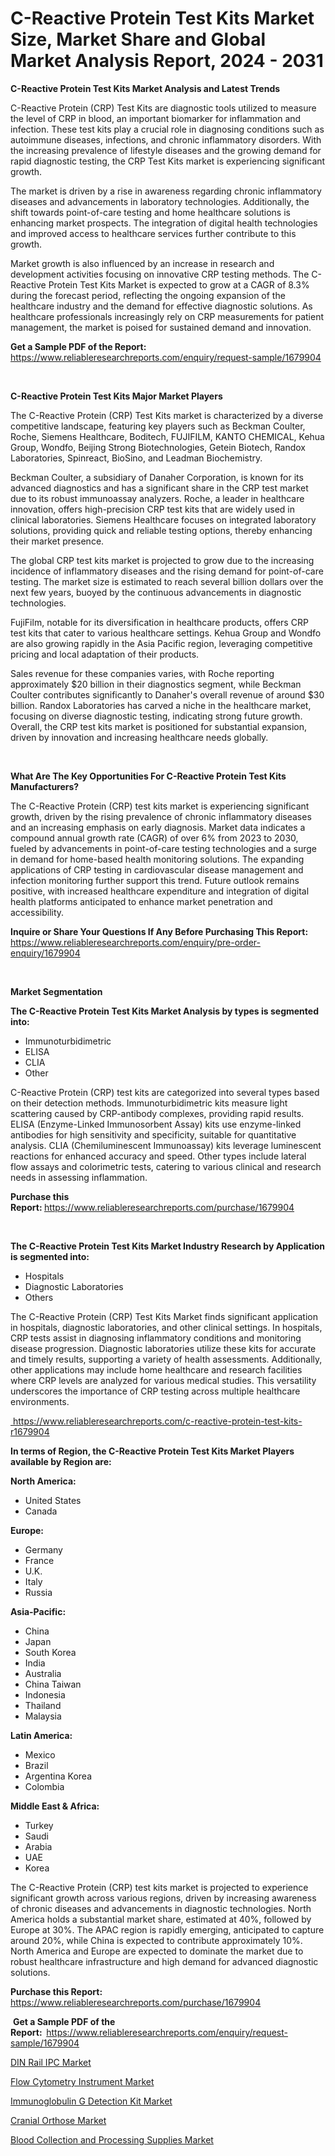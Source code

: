 <p><h1>C-Reactive Protein Test Kits Market Size, Market Share and Global Market Analysis Report, 2024 - 2031</h1></p><p><strong>C-Reactive Protein Test Kits Market Analysis and Latest Trends</strong></p>
<p><p>C-Reactive Protein (CRP) Test Kits are diagnostic tools utilized to measure the level of CRP in blood, an important biomarker for inflammation and infection. These test kits play a crucial role in diagnosing conditions such as autoimmune diseases, infections, and chronic inflammatory disorders. With the increasing prevalence of lifestyle diseases and the growing demand for rapid diagnostic testing, the CRP Test Kits market is experiencing significant growth.</p><p>The market is driven by a rise in awareness regarding chronic inflammatory diseases and advancements in laboratory technologies. Additionally, the shift towards point-of-care testing and home healthcare solutions is enhancing market prospects. The integration of digital health technologies and improved access to healthcare services further contribute to this growth.</p><p>Market growth is also influenced by an increase in research and development activities focusing on innovative CRP testing methods. The C-Reactive Protein Test Kits Market is expected to grow at a CAGR of 8.3% during the forecast period, reflecting the ongoing expansion of the healthcare industry and the demand for effective diagnostic solutions. As healthcare professionals increasingly rely on CRP measurements for patient management, the market is poised for sustained demand and innovation.</p></p>
<p><strong>Get a Sample PDF of the Report:&nbsp;</strong> <a href="https://www.reliableresearchreports.com/enquiry/request-sample/1679904?utm_campaign=33&utm_medium=2&utm_source=Github&utm_content=ia&utm_term=28122024&utm_id=c-reactive-protein-test-kits">https://www.reliableresearchreports.com/enquiry/request-sample/1679904</a></p>
<p>&nbsp;</p>
<p><strong>C-Reactive Protein Test Kits Major Market Players</strong></p>
<p><p>The C-Reactive Protein (CRP) Test Kits market is characterized by a diverse competitive landscape, featuring key players such as Beckman Coulter, Roche, Siemens Healthcare, Boditech, FUJIFILM, KANTO CHEMICAL, Kehua Group, Wondfo, Beijing Strong Biotechnologies, Getein Biotech, Randox Laboratories, Spinreact, BioSino, and Leadman Biochemistry. </p><p>Beckman Coulter, a subsidiary of Danaher Corporation, is known for its advanced diagnostics and has a significant share in the CRP test market due to its robust immunoassay analyzers. Roche, a leader in healthcare innovation, offers high-precision CRP test kits that are widely used in clinical laboratories. Siemens Healthcare focuses on integrated laboratory solutions, providing quick and reliable testing options, thereby enhancing their market presence.</p><p>The global CRP test kits market is projected to grow due to the increasing incidence of inflammatory diseases and the rising demand for point-of-care testing. The market size is estimated to reach several billion dollars over the next few years, buoyed by the continuous advancements in diagnostic technologies.</p><p>FujiFilm, notable for its diversification in healthcare products, offers CRP test kits that cater to various healthcare settings. Kehua Group and Wondfo are also growing rapidly in the Asia Pacific region, leveraging competitive pricing and local adaptation of their products.</p><p>Sales revenue for these companies varies, with Roche reporting approximately $20 billion in their diagnostics segment, while Beckman Coulter contributes significantly to Danaher's overall revenue of around $30 billion. Randox Laboratories has carved a niche in the healthcare market, focusing on diverse diagnostic testing, indicating strong future growth. Overall, the CRP test kits market is positioned for substantial expansion, driven by innovation and increasing healthcare needs globally.</p></p>
<p>&nbsp;</p>
<p><strong>What Are The Key Opportunities For C-Reactive Protein Test Kits Manufacturers?</strong></p>
<p><p>The C-Reactive Protein (CRP) test kits market is experiencing significant growth, driven by the rising prevalence of chronic inflammatory diseases and an increasing emphasis on early diagnosis. Market data indicates a compound annual growth rate (CAGR) of over 6% from 2023 to 2030, fueled by advancements in point-of-care testing technologies and a surge in demand for home-based health monitoring solutions. The expanding applications of CRP testing in cardiovascular disease management and infection monitoring further support this trend. Future outlook remains positive, with increased healthcare expenditure and integration of digital health platforms anticipated to enhance market penetration and accessibility.</p></p>
<p><strong>Inquire or Share Your Questions If Any Before Purchasing This Report:</strong> <a href="https://www.reliableresearchreports.com/enquiry/pre-order-enquiry/1679904?utm_campaign=33&utm_medium=2&utm_source=Github&utm_content=ia&utm_term=28122024&utm_id=c-reactive-protein-test-kits">https://www.reliableresearchreports.com/enquiry/pre-order-enquiry/1679904</a></p>
<p>&nbsp;</p>
<p><strong>Market Segmentation</strong></p>
<p><strong>The C-Reactive Protein Test Kits Market Analysis by types is segmented into:</strong></p>
<p><ul><li>Immunoturbidimetric</li><li>ELISA</li><li>CLIA</li><li>Other</li></ul></p>
<p><p>C-Reactive Protein (CRP) test kits are categorized into several types based on their detection methods. Immunoturbidimetric kits measure light scattering caused by CRP-antibody complexes, providing rapid results. ELISA (Enzyme-Linked Immunosorbent Assay) kits use enzyme-linked antibodies for high sensitivity and specificity, suitable for quantitative analysis. CLIA (Chemiluminescent Immunoassay) kits leverage luminescent reactions for enhanced accuracy and speed. Other types include lateral flow assays and colorimetric tests, catering to various clinical and research needs in assessing inflammation.</p></p>
<p><strong>Purchase this Report:&nbsp;</strong><a href="https://www.reliableresearchreports.com/purchase/1679904?utm_campaign=33&utm_medium=2&utm_source=Github&utm_content=ia&utm_term=28122024&utm_id=c-reactive-protein-test-kits">https://www.reliableresearchreports.com/purchase/1679904</a></p>
<p>&nbsp;</p>
<p><strong>The C-Reactive Protein Test Kits Market Industry Research by Application is segmented into:</strong></p>
<p><ul><li>Hospitals</li><li>Diagnostic Laboratories</li><li>Others</li></ul></p>
<p><p>The C-Reactive Protein (CRP) Test Kits Market finds significant application in hospitals, diagnostic laboratories, and other clinical settings. In hospitals, CRP tests assist in diagnosing inflammatory conditions and monitoring disease progression. Diagnostic laboratories utilize these kits for accurate and timely results, supporting a variety of health assessments. Additionally, other applications may include home healthcare and research facilities where CRP levels are analyzed for various medical studies. This versatility underscores the importance of CRP testing across multiple healthcare environments.</p></p>
<p><a href="https://www.reliableresearchreports.com/c-reactive-protein-test-kits-r1679904?utm_campaign=33&utm_medium=2&utm_source=Github&utm_content=ia&utm_term=28122024&utm_id=c-reactive-protein-test-kits">&nbsp;https://www.reliableresearchreports.com/c-reactive-protein-test-kits-r1679904</a></p>
<p><strong>In terms of Region, the C-Reactive Protein Test Kits Market Players available by Region are:</strong></p>
<p>
    <p> <strong> North America: </strong>
        <ul>
            <li>United States</li>
            <li>Canada</li>
        </ul>
        </p> 
    <p> <strong> Europe: </strong>
        <ul>
            <li>Germany</li>
            <li>France</li>
            <li>U.K.</li>
            <li>Italy</li>
            <li>Russia</li>
        </ul>
        </p> 
    <p> <strong> Asia-Pacific: </strong>
        <ul>
            <li>China</li>
            <li>Japan</li>
            <li>South Korea</li>
            <li>India</li>
            <li>Australia</li>
            <li>China Taiwan</li>
            <li>Indonesia</li>
            <li>Thailand</li>
            <li>Malaysia</li>
        </ul>
        </p> 
    <p> <strong> Latin America: </strong>
        <ul>
            <li>Mexico</li>
            <li>Brazil</li>
            <li>Argentina Korea</li>
            <li>Colombia</li>
        </ul>
        </p> 
    <p> <strong> Middle East & Africa: </strong>
        <ul>
            <li>Turkey</li>
            <li>Saudi</li>
            <li>Arabia</li>
            <li>UAE</li>
            <li>Korea</li>
        </ul>
    </p>
    </p>
<p><p>The C-Reactive Protein (CRP) test kits market is projected to experience significant growth across various regions, driven by increasing awareness of chronic diseases and advancements in diagnostic technologies. North America holds a substantial market share, estimated at 40%, followed by Europe at 30%. The APAC region is rapidly emerging, anticipated to capture around 20%, while China is expected to contribute approximately 10%. North America and Europe are expected to dominate the market due to robust healthcare infrastructure and high demand for advanced diagnostic solutions.</p></p>
<p><strong>Purchase this Report: </strong><a href="https://www.reliableresearchreports.com/purchase/1679904?utm_campaign=33&utm_medium=2&utm_source=Github&utm_content=ia&utm_term=28122024&utm_id=c-reactive-protein-test-kits">https://www.reliableresearchreports.com/purchase/1679904</a></p>
<p>&nbsp;<strong>Get a Sample PDF of the Report:&nbsp;&nbsp;</strong><a href="https://www.reliableresearchreports.com/enquiry/request-sample/1679904?utm_campaign=33&utm_medium=2&utm_source=Github&utm_content=ia&utm_term=28122024&utm_id=c-reactive-protein-test-kits">https://www.reliableresearchreports.com/enquiry/request-sample/1679904</a></p>
<p><strong></strong></p>
<p><p><a href="https://github.com/rosalinebhakta48/Market-Research-Report-List-1/blob/main/din-rail-ipc-market.md?utm_campaign=33&utm_medium=2&utm_source=Github&utm_content=ia&utm_term=28122024&utm_id=c-reactive-protein-test-kits">DIN Rail IPC Market</a></p><p><a href="https://github.com/yoshih12/Market-Research-Report-List-4/blob/main/flow-cytometry-instrument-market.md?utm_campaign=33&utm_medium=2&utm_source=Github&utm_content=ia&utm_term=28122024&utm_id=c-reactive-protein-test-kits">Flow Cytometry Instrument Market</a></p><p><a href="https://github.com/chongseney974/Market-Research-Report-List-1/blob/main/immunoglobulin-g-detection-kit-market.md?utm_campaign=33&utm_medium=2&utm_source=Github&utm_content=ia&utm_term=28122024&utm_id=c-reactive-protein-test-kits">Immunoglobulin G Detection Kit Market</a></p><p><a href="https://github.com/nathaliehurles7142/Market-Research-Report-List-1/blob/main/cranial-orthose-market.md?utm_campaign=33&utm_medium=2&utm_source=Github&utm_content=ia&utm_term=28122024&utm_id=c-reactive-protein-test-kits">Cranial Orthose Market</a></p><p><a href="https://github.com/ryanbell8967/Market-Research-Report-List-1/blob/main/blood-collection-and-processing-supplies-market.md?utm_campaign=33&utm_medium=2&utm_source=Github&utm_content=ia&utm_term=28122024&utm_id=c-reactive-protein-test-kits">Blood Collection and Processing Supplies Market</a></p></p>